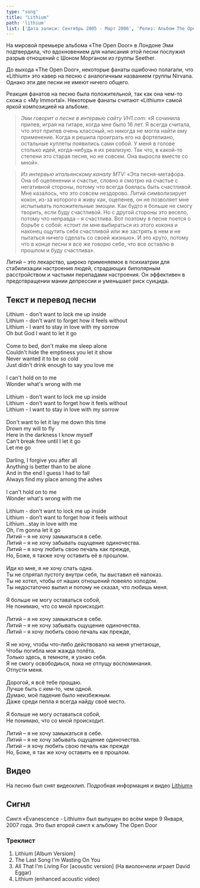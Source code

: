```yaml
---
type: "song"
title: "Lithium"
path: 'lithium'
list: ['Дата записи: Сентябрь 2005 - Март 2006', 'Релиз: Альбом The Open Door (Трек #4), сингл Lithium', 'Продолжительность: 4:17']
---
```


На мировой премьере альбома «The Open Door» в Лондоне Эми подтвердила, что вдохновением для написания этой песни послужил разрыв отношений с Шоном Морганом из группы Seether.

До выхода «The Open Door», некоторые фанаты ошибочно полагали, что «Lithium» это кавер на песню с аналогичным названием группы Nirvana. Однако эти две песни не имеют ничего общего.

Реакция фанатов на песню была положительной, так как она чем-то схожа с «My Immortal». Некоторые фанаты считают «Lithium» самой яркой композицией на альбоме.

><cite>Эми говорит о песне в интервью сайту VH1.com:</cite> «Я сочинила припев, играя на гитаре, когда мне было 16 лет. Я всегда считала, что этот припев очень классный, но никогда не могла найти ему применение. Когда я решила проиграть его на фортепиано, остальные куплеты появились сами собой. У меня в голове столько идей, когда-нибудь я их реализую. Так что, в какой-то степени это старая песня, но не совсем. Она выросла вместе со мной».

><cite>Из интервью итальянскому каналу MTV:</cite> «Эта песня-метафора. Она об оцепенении и счастье, словно я смотрю на счастье с негативной стороны, потому что всегда боялась быть счастливой. Мне казалось, что это совсем нездорово. Литий символизирует кокон, из-за которого я живу как, оцепенев, он не позволяет мне испытывать положительные эмоции. Как будто я больше не смогу творить, если буду счастливой. Но с другой стороны это весело, потому что неправда – я счастлива. Вот поэтому в песне поется о борьбе с собой: «стоит ли мне выбираться из этого кокона и наконец ощутить себя счастливой или же застрять в нем и не пытаться ничего сделать со своей жизнью». И это круто, потому что в конце песни я все же говорю себе, что все оставлю в прошлом и буду счастлива».

Литий – это лекарство, широко применяемое в психиатрии для стабилизации настроения людей, страдающих биполярным расстройством и частыми перепадами настроения. Он эффективен в предотвращении мании депрессии и уменьшает риск суицида.



## <i class="fas fa-dove"></i> Текст и перевод песни

<div class="song-wrap">

<div class="song-lyric">
	Lithium - don't want to lock me up inside<br/>
	Lithium - don't want to forget how it feels without<br/>
	Lithium - I want to stay in love with my sorrow<br/>
	Oh but God I want to let it go<br/>
	<br/>
	Come to bed, don't make me sleep alone<br/>
	Couldn't hide the emptiness you let it show<br/>
	Never wanted it to be so cold<br/>
	Just didn't drink enough to say you love me<br/>
	<br/>
	I can't hold on to me<br/>
	Wonder what's wrong with me<br/>
	<br/>
	Lithium - don't want to lock me up inside<br/>
	Lithium - don't want to forget how it feels without<br/>
	Lithium - I want to stay in love with my sorrow<br/>
	<br/>
	Don't want to let it lay me down this time<br/>
	Drown my will to fly<br/>
	Here in the darkness I know myself<br/>
	Can't break free until I let it go<br/>
	Let me go<br/>
	<br/>
	Darling, I forgive you after all<br/>
	Anything is better than to be alone<br/>
	And in the end I guess I had to fall<br/>
	Always find my place among the ashes<br/>
	<br/>
	I can't hold on to me<br/>
	Wonder what's wrong with me<br/>
	<br/>
	Lithium - don't want to lock me up inside<br/>
	Lithium - don't want to forget how it feels without<br/>
	Lithium...stay in love with me<br/>
	Oh, I'm gonna let it go
</div>
<div class="song-lyric">
	Литий – я не хочу замыкаться в себе.<br>
	Литий – я не хочу забывать ощущение одиночества.<br>
	Литий – я хочу любить свою печаль как прежде,<br>
	Но, Боже, я также хочу оставить её в прошлом.<br>
	<br/>
	Иди ко мне, я не хочу спать одна.<br/>
	Ты не спрятал пустоту внутри себя, ты выставил её напоказ.<br/>
	Ты не хотел, чтобы от наших отношений повеяло холодом.<br/>
	Ты недостаточно выпил и потому не сказал, что любишь меня.<br/>
	<br/>
	Я больше не могу оставаться собой,<br/>
	Не понимаю, что со мной происходит.<br/>
	<br/>
	Литий – я не хочу замыкаться в себе.<br>
	Литий – я не хочу забывать ощущение одиночества.<br>
	Литий – я хочу любить свою печаль как прежде,<br>
	<br>
	Я не хочу, чтобы что-либо действовало на меня угнетающе,<br>
	Чтобы погибла моя жажда полёта.<br>
	Только здесь, в темноте, я узнаю себя.<br>
	Я не смогу освободиься, пока не отпущу воспоминания.<br>
	Отпусти меня.<br>
<br>
	Дорогой, я всё тебе прощаю.<br>
	Лучше быть с кем-то, чем одной.<br>
	Думаю, моё падение было неизбежным.<br>
	Даже среди пепла я всегда найду своё место.<br>
<br>
	Я больше не могу оставаться собой,<br>
	Не понимаю, что со мной происходит.<br>
<br>
	Литий – я не хочу замыкаться в себе.<br>
	Литий – я не хочу забывать ощущение одиночества.<br>
	Литий – я хочу любить свою печаль как прежде<br>
	Но, Боже, я так же хочу оставить ее в прошлом.<br>
</div></div>



    


## <i class="fas fa-film"></i> Видео

На песню был снят видеоклип. Подробная информация и видео [Lithium»](/clips/index)

## <i class="fas fa-compact-disc"></i> Сигнл

Сингл «Evanescence - Lithium» был выпущен во всём мире 9 Января, 2007 года. Это был второй сингл к альбому The Open Door

### Треклист

1. Lithium [Album Versiom]
2. The Last Song I'm Wasting On You
3. All That I'm Living For [acoustic version] (На виолончели играет David Eggar)
4. Lithium (enhanced acoustic video)